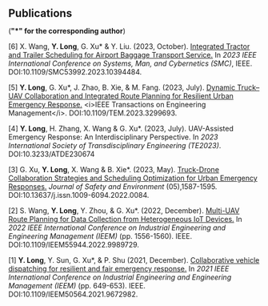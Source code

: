<h1 id="publications"></h1>
<h2 style="margin: 60px 0px 10px;">Publications</h2>

(**"*" for the corresponding author**)

[6] X. Wang, <b>Y. Long</b>, G. Xu* & Y. Liu. (2023, October). [Integrated Tractor and Trailer Scheduling for Airport Baggage Transport Service.](https://ieeexplore.ieee.org/abstract/document/10394484/) In <i>2023 IEEE International Conference on Systems, Man, and Cybernetics (SMC)</i>, IEEE. DOI:10.1109/SMC53992.2023.10394484.

[5] <b>Y. Long</b>, G. Xu*, J. Zhao, B. Xie, & M. Fang. (2023, July). [Dynamic Truck–UAV Collaboration and Integrated Route Planning for Resilient Urban Emergency Response.](https://ieeexplore.ieee.org/abstract/document/10394484/](https://ieeexplore.ieee.org/abstract/document/10229971)) <i>IEEE Transactions on Engineering Management</i>. DOI:10.1109/TEM.2023.3299693.
 
[4] <b>Y. Long</b>, H. Zhang, X. Wang & G. Xu*. (2023, July). UAV-Assisted Emergency Response: An Interdisciplinary Perspective. In <i>2023 International Society of Transdisciplinary Engineering (TE2023)</i>. DOI:10.3233/ATDE230674

[3] G. Xu, <b>Y. Long</b>, X. Wang & B. Xie*. (2023, May). [Truck-Drone Collaboration Strategies and Scheduling Optimization for Urban Emergency Responses.](https://www.cnki.net/KCMS/detail/detail.aspx?dbcode=CJFD&dbname=CJFDLAST2023&filename=AQHJ202305028&uniplatform=OVERSEA&v=1pKKxjUEkwC08v_kFh9m7yE0RN2bA2c7tsH0X63tWSL3JQXxEIxMFdArLtn4-bAQ) <i>Journal of Safety and Environment</i> (05),1587-1595. DOI:10.13637/j.issn.1009-6094.2022.0084. 

[2] S. Wang, <b>Y. Long</b>, Y. Zhou, & G. Xu*. (2022, December). [Multi-UAV Route Planning for Data Collection from Heterogeneous IoT Devices.](https://ieeexplore.ieee.org/abstract/document/9989729) In <i>2022 IEEE International Conference on Industrial Engineering and Engineering Management (IEEM)</i> (pp. 1556-1560). IEEE. DOI:10.1109/IEEM55944.2022.9989729.

[1] <b>Y. Long</b>, Y. Sun, G. Xu*, & P. Shu (2021, December). [Collaborative vehicle dispatching for resilient and fair emergency response.](https://ieeexplore.ieee.org/document/9672982) In <i>2021 IEEE International Conference on Industrial Engineering and Engineering Management (IEEM)</i> (pp. 649-653). IEEE. DOI:10.1109/IEEM50564.2021.9672982.

